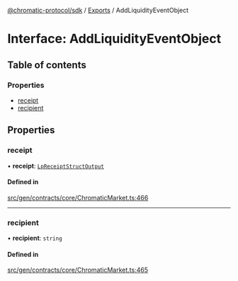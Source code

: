 [@chromatic-protocol/sdk](../README.md) / [Exports](../modules.md) / AddLiquidityEventObject

# Interface: AddLiquidityEventObject

## Table of contents

### Properties

- [receipt](AddLiquidityEventObject.md#receipt)
- [recipient](AddLiquidityEventObject.md#recipient)

## Properties

### receipt

• **receipt**: [`LpReceiptStructOutput`](../modules.md#lpreceiptstructoutput)

#### Defined in

[src/gen/contracts/core/ChromaticMarket.ts:466](https://github.com/chromatic-protocol/sdk/blob/ded0de0/src/gen/contracts/core/ChromaticMarket.ts#L466)

___

### recipient

• **recipient**: `string`

#### Defined in

[src/gen/contracts/core/ChromaticMarket.ts:465](https://github.com/chromatic-protocol/sdk/blob/ded0de0/src/gen/contracts/core/ChromaticMarket.ts#L465)
